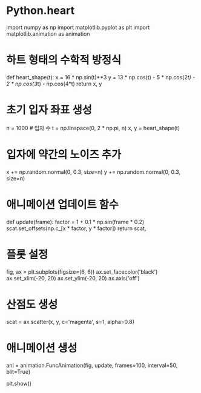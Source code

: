 # Python.heart
import numpy as np
import matplotlib.pyplot as plt
import matplotlib.animation as animation

# 하트 형태의 수학적 방정식
def heart_shape(t):
    x = 16 * np.sin(t)**3
    y = 13 * np.cos(t) - 5 * np.cos(2*t) - 2 * np.cos(3*t) - np.cos(4*t)
    return x, y

# 초기 입자 좌표 생성
n = 1000  # 입자 수
t = np.linspace(0, 2 * np.pi, n)
x, y = heart_shape(t)

# 입자에 약간의 노이즈 추가
x += np.random.normal(0, 0.3, size=n)
y += np.random.normal(0, 0.3, size=n)

# 애니메이션 업데이트 함수
def update(frame):
    factor = 1 + 0.1 * np.sin(frame * 0.2)
    scat.set_offsets(np.c_[x * factor, y * factor])
    return scat,

# 플롯 설정
fig, ax = plt.subplots(figsize=(6, 6))
ax.set_facecolor('black')
ax.set_xlim(-20, 20)
ax.set_ylim(-20, 20)
ax.axis('off')

# 산점도 생성
scat = ax.scatter(x, y, c='magenta', s=1, alpha=0.8)

# 애니메이션 생성
ani = animation.FuncAnimation(fig, update, frames=100, interval=50, blit=True)

plt.show()
